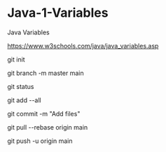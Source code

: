 # Java-1-Variables

Java Variables

https://www.w3schools.com/java/java_variables.asp

git init

git branch -m master main

git status

git add --all

git commit -m "Add files"

git pull --rebase origin main

git push -u origin main





